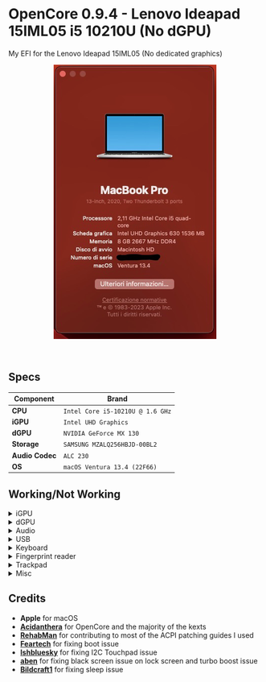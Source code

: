 # OpenCore 0.9.4 - Lenovo Ideapad 15IML05 i5 10210U (No dGPU)
My EFI for the Lenovo Ideapad 15IML05 (No dedicated graphics)
<br>
<p align="center">
    <img src=".images/Ventura.png" alt="Ventura">
</p>
<br>


## Specs

| Component      | Brand                                     |
|----------------|-------------------------------------------|
| **CPU**        | `Intel Core i5-10210U @ 1.6 GHz`           |
| **iGPU**       | `Intel UHD Graphics`                  |
| **dGPU**       | `NVIDIA GeForce MX 130`                  |
| **Storage**    | `SAMSUNG MZALQ256HBJD-00BL2`  |
| **Audio Codec** | `ALC 230`                |
| **OS**         | `macOS Ventura 13.4 (22F66)`            |

## Working/Not Working

<details>
<summary>iGPU</summary>

- [x] Intel UHD iGPU - Backlight support
- [x] Intel UHD iGPU - HDMI Output
- [x] Intel UHD iGPU - H264 & HEVC
</details>

<details>
<summary>dGPU</summary>

- [ ] NVIDIA GeForce MX 130
</details>

<details>
<summary>Audio</summary>

- [x] Internal Speakers
- [x] Internal Microphone
</details>

<details>
<summary>USB</summary>
  
- [x] All USB ports working and mapped
- [x] SD Card Reader
- [x] Internal Webcam
</details>

<details>
<summary>Keyboard</summary>
  
- [x] Keyboard (PS2 based)
</details>

<details>
<summary>Fingerprint reader</summary>
  
- [ ] Fingerprint reader
</details>

<details>
<summary>Trackpad</summary>
  
- [x] I2C Touchpad with gestures (Thanks to [**lshbluesky**](https://github.com/lshbluesky))
</details>

<details>
<summary>Misc</summary>
  
- [ ] Sleep/Wake not working, straight up disable Sleep Mode (read [**Bildcraft1's SleepFix.md**](https://github.com/Bildcraft1/lenovo-ideapad-15ibd-hackintosh/blob/main/SleepFix.md))
- [x] Sensors CPU, iGPU, Battery, NVMe, Fans
- [x] Native NVRAM support
- [x] Recovery (macOS) boot from OpenCore
</details>

## Credits

* **Apple** for macOS
* [**Acidanthera**](https://github.com/acidanthera) for OpenCore and the majority of the kexts
* [**RehabMan**](https://github.com/RehabMan) for contributing to most of the ACPI patching guides I used
* [**Feartech**](https://www.tonymacx86.com/members/feartech.877703/) for fixing boot issue
* [**lshbluesky**](https://github.com/lshbluesky) for fixing I2C Touchpad issue
* [**aben**](https://www.insanelymac.com/forum/profile/2480073-aben/) for fixing black screen issue on lock screen and turbo boost issue
* [**Bildcraft1**](https://github.com/Bildcraft1) for fixing sleep issue
